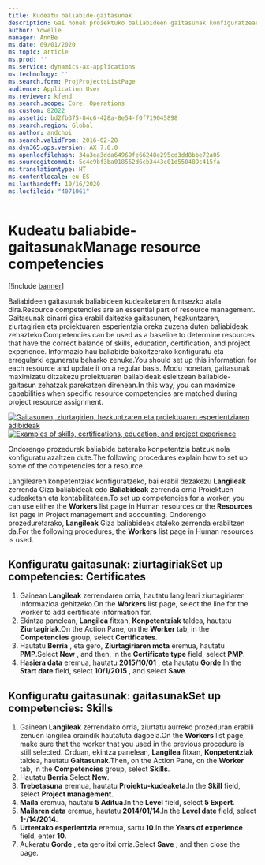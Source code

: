 ```yaml
---
title: Kudeatu baliabide-gaitasunak
description: Gai honek proiektuko baliabideen gaitasunak konfiguratzeari buruzko informazioa ematen du.
author: Yowelle
manager: AnnBe
ms.date: 09/01/2020
ms.topic: article
ms.prod: ''
ms.service: dynamics-ax-applications
ms.technology: ''
ms.search.form: ProjProjectsListPage
audience: Application User
ms.reviewer: kfend
ms.search.scope: Core, Operations
ms.custom: 82022
ms.assetid: bd2fb375-84c6-428a-8e54-f0f719045898
ms.search.region: Global
ms.author: andchoi
ms.search.validFrom: 2016-02-28
ms.dyn365.ops.version: AX 7.0.0
ms.openlocfilehash: 34a3ea3dda64969fe66248e295cd3dd8bbe72a05
ms.sourcegitcommit: 5c4c9bf3ba018562d6cb3443c01d550489c415fa
ms.translationtype: HT
ms.contentlocale: eu-ES
ms.lasthandoff: 10/16/2020
ms.locfileid: "4071061"
---
```

# <a name="manage-resource-competencies"></a><span data-ttu-id="b5521-103">Kudeatu baliabide-gaitasunak</span><span class="sxs-lookup"><span data-stu-id="b5521-103">Manage resource competencies</span></span>

[!include [banner](../includes/banner.md)]

<span data-ttu-id="b5521-104">Baliabideen gaitasunak baliabideen kudeaketaren funtsezko atala dira.</span><span class="sxs-lookup"><span data-stu-id="b5521-104">Resource competencies are an essential part of resource management.</span></span> <span data-ttu-id="b5521-105">Gaitasunak oinarri gisa erabil daitezke gaitasunen, hezkuntzaren, ziurtagirien eta proiektuaren esperientzia oreka zuzena duten baliabideak zehazteko.</span><span class="sxs-lookup"><span data-stu-id="b5521-105">Competencies can be used as a baseline to determine resources that have the correct balance of skills, education, certification, and project experience.</span></span> <span data-ttu-id="b5521-106">Informazio hau baliabide bakoitzerako konfiguratu eta erregularki eguneratu beharko zenuke.</span><span class="sxs-lookup"><span data-stu-id="b5521-106">You should set up this information for each resource and update it on a regular basis.</span></span> <span data-ttu-id="b5521-107">Modu honetan, gaitasunak maximizatu ditzakezu proiektuaren baliabideak esleitzean baliabide-gaitasun zehatzak parekatzen direnean.</span><span class="sxs-lookup"><span data-stu-id="b5521-107">In this way, you can maximize capabilities when specific resource competencies are matched during project resource assignment.</span></span>

<span data-ttu-id="b5521-108">[![Gaitasunen, ziurtagirien, hezkuntzaren eta proiektuaren esperientziaren adibideak](./media/projectresourcing06-1024x383.jpg)](./media/projectresourcing06.jpg)</span><span class="sxs-lookup"><span data-stu-id="b5521-108">[![Examples of skills, certifications, education, and project experience](./media/projectresourcing06-1024x383.jpg)](./media/projectresourcing06.jpg)</span></span>

<span data-ttu-id="b5521-109">Ondorengo prozedurek baliabide baterako konpetentzia batzuk nola konfiguratu azaltzen dute.</span><span class="sxs-lookup"><span data-stu-id="b5521-109">The following procedures explain how to set up some of the competencies for a resource.</span></span>

<span data-ttu-id="b5521-110">Langilearen konpetentziak konfiguratzeko, bai erabil dezakezu **Langileak** zerrenda Giza baliabideak edo **Baliabideak** zerrenda orria Proiektuen kudeaketan eta kontabilitatean.</span><span class="sxs-lookup"><span data-stu-id="b5521-110">To set up competencies for a worker, you can use either the **Workers** list page in Human resources or the **Resources** list page in Project management and accounting.</span></span> <span data-ttu-id="b5521-111">Ondorengo prozeduretarako, **Langileak** Giza baliabideak ataleko zerrenda erabiltzen da.</span><span class="sxs-lookup"><span data-stu-id="b5521-111">For the following procedures, the **Workers** list page in Human resources is used.</span></span>

## <a name="set-up-competencies-certificates"></a><span data-ttu-id="b5521-112">Konfiguratu gaitasunak: ziurtagiriak</span><span class="sxs-lookup"><span data-stu-id="b5521-112">Set up competencies: Certificates</span></span>

1. <span data-ttu-id="b5521-113">Gainean **Langileak** zerrendaren orria, hautatu langileari ziurtagiriaren informazioa gehitzeko.</span><span class="sxs-lookup"><span data-stu-id="b5521-113">On the **Workers** list page, select the line for the worker to add certificate information for.</span></span>
2. <span data-ttu-id="b5521-114">Ekintza panelean, **Langilea** fitxan, **Konpetentziak** taldea, hautatu **Ziurtagiriak**.</span><span class="sxs-lookup"><span data-stu-id="b5521-114">On the Action Pane, on the **Worker** tab, in the **Competencies** group, select **Certificates**.</span></span>
3. <span data-ttu-id="b5521-115">Hautatu **Berria** , eta gero, **Ziurtagiriaren mota** eremua, hautatu **PMP**.</span><span class="sxs-lookup"><span data-stu-id="b5521-115">Select **New** , and then, in the **Certificate type** field, select **PMP**.</span></span>
4. <span data-ttu-id="b5521-116">**Hasiera data** eremua, hautatu **2015/10/01** , eta hautatu **Gorde**.</span><span class="sxs-lookup"><span data-stu-id="b5521-116">In the **Start date** field, select **10/1/2015** , and select **Save**.</span></span>

## <a name="set-up-competencies-skills"></a><span data-ttu-id="b5521-117">Konfiguratu gaitasunak: gaitasunak</span><span class="sxs-lookup"><span data-stu-id="b5521-117">Set up competencies: Skills</span></span>

1. <span data-ttu-id="b5521-118">Gainean **Langileak** zerrendako orria, ziurtatu aurreko prozeduran erabili zenuen langilea oraindik hautatuta dagoela.</span><span class="sxs-lookup"><span data-stu-id="b5521-118">On the **Workers** list page, make sure that the worker that you used in the previous procedure is still selected.</span></span> <span data-ttu-id="b5521-119">Orduan, ekintza panelean, **Langilea** fitxan, **Konpetentziak** taldea, hautatu **Gaitasunak**.</span><span class="sxs-lookup"><span data-stu-id="b5521-119">Then, on the Action Pane, on the **Worker** tab, in the **Competencies** group, select **Skills**.</span></span>
2. <span data-ttu-id="b5521-120">Hautatu **Berria**.</span><span class="sxs-lookup"><span data-stu-id="b5521-120">Select **New**.</span></span>
3. <span data-ttu-id="b5521-121">**Trebetasuna** eremua, hautatu **Proiektu-kudeaketa**.</span><span class="sxs-lookup"><span data-stu-id="b5521-121">In the **Skill** field, select **Project management**.</span></span>
4. <span data-ttu-id="b5521-122">**Maila** eremua, hautatu **5 Aditua**.</span><span class="sxs-lookup"><span data-stu-id="b5521-122">In the **Level** field, select **5 Expert**.</span></span>
5. <span data-ttu-id="b5521-123">**Mailaren data** eremua, hautatu **2014/01/14**.</span><span class="sxs-lookup"><span data-stu-id="b5521-123">In the **Level date** field, select **1-/14/2014**.</span></span>
6. <span data-ttu-id="b5521-124">**Urteetako esperientzia** eremua, sartu **10**.</span><span class="sxs-lookup"><span data-stu-id="b5521-124">In the **Years of experience** field, enter **10**.</span></span>
7. <span data-ttu-id="b5521-125">Aukeratu **Gorde** , eta gero itxi orria.</span><span class="sxs-lookup"><span data-stu-id="b5521-125">Select **Save** , and then close the page.</span></span>
